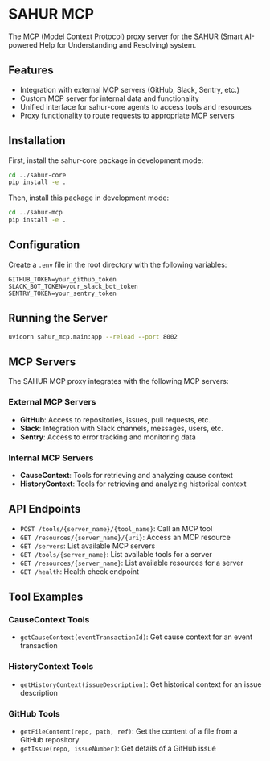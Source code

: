# SAHUR MCP

The MCP (Model Context Protocol) proxy server for the SAHUR (Smart AI-powered Help for Understanding and Resolving) system.

## Features

- Integration with external MCP servers (GitHub, Slack, Sentry, etc.)
- Custom MCP server for internal data and functionality
- Unified interface for sahur-core agents to access tools and resources
- Proxy functionality to route requests to appropriate MCP servers

## Installation

First, install the sahur-core package in development mode:

```bash
cd ../sahur-core
pip install -e .
```

Then, install this package in development mode:

```bash
cd ../sahur-mcp
pip install -e .
```

## Configuration

Create a `.env` file in the root directory with the following variables:

```
GITHUB_TOKEN=your_github_token
SLACK_BOT_TOKEN=your_slack_bot_token
SENTRY_TOKEN=your_sentry_token
```

## Running the Server

```bash
uvicorn sahur_mcp.main:app --reload --port 8002
```

## MCP Servers

The SAHUR MCP proxy integrates with the following MCP servers:

### External MCP Servers

- **GitHub**: Access to repositories, issues, pull requests, etc.
- **Slack**: Integration with Slack channels, messages, users, etc.
- **Sentry**: Access to error tracking and monitoring data

### Internal MCP Servers

- **CauseContext**: Tools for retrieving and analyzing cause context
- **HistoryContext**: Tools for retrieving and analyzing historical context

## API Endpoints

- `POST /tools/{server_name}/{tool_name}`: Call an MCP tool
- `GET /resources/{server_name}/{uri}`: Access an MCP resource
- `GET /servers`: List available MCP servers
- `GET /tools/{server_name}`: List available tools for a server
- `GET /resources/{server_name}`: List available resources for a server
- `GET /health`: Health check endpoint

## Tool Examples

### CauseContext Tools

- `getCauseContext(eventTransactionId)`: Get cause context for an event transaction

### HistoryContext Tools

- `getHistoryContext(issueDescription)`: Get historical context for an issue description

### GitHub Tools

- `getFileContent(repo, path, ref)`: Get the content of a file from a GitHub repository
- `getIssue(repo, issueNumber)`: Get details of a GitHub issue
